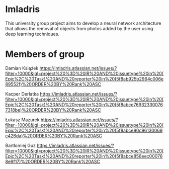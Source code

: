 # Imladris
This university group project aims to develop a neural network architecture that allows the removal of objects from photos added by the user using deep learning techniques.


# Members of group
Damian Książek
https://imladris.atlassian.net/issues/?filter=10000&jql=project%20%3D%20IR%20AND%20issuetype%20in%20(Epic%2C%20Task)%20AND%20reporter%20in%20(5f8ab925b2964c006e89552f)%20ORDER%20BY%20Rank%20ASC

Kacper Derlatka
https://imladris.atlassian.net/issues/?filter=10000&jql=project%20%3D%20IR%20AND%20issuetype%20in%20(Epic%2C%20Task)%20AND%20reporter%20in%20(5f8abce769323300767318be)%20ORDER%20BY%20Rank%20ASC

Łukasz Mazurek
https://imladris.atlassian.net/issues/?filter=10000&jql=project%20%3D%20IR%20AND%20issuetype%20in%20(Epic%2C%20Task)%20AND%20reporter%20in%20(5f8abce90c96130069c426da)%20ORDER%20BY%20Rank%20ASC

Bartłomiej Guz
https://imladris.atlassian.net/issues/?filter=10000&jql=project%20%3D%20IR%20AND%20issuetype%20in%20(Epic%2C%20Task)%20AND%20reporter%20in%20(5f8abce856eec000768e9f17)%20ORDER%20BY%20Rank%20ASC
